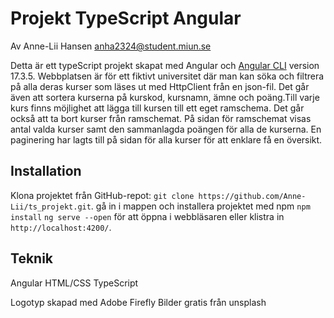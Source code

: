 # Projekt TypeScript Angular 
Av Anne-Lii Hansen
anha2324@student.miun.se

Detta är ett typeScript projekt skapat med Angular och [Angular CLI](https://github.com/angular/angular-cli) version 17.3.5. Webbplatsen är för ett fiktivt universitet där man kan söka och filtrera på alla deras kurser som läses ut med HttpClient från en json-fil. Det går även att sortera kurserna på kurskod, kursnamn, ämne och poäng.Till varje kurs finns möjlighet att lägga till kursen till ett eget ramschema. Det går också att ta bort kurser från ramschemat. På sidan för ramschemat visas antal valda kurser samt den sammanlagda poängen för alla de kurserna. En paginering har lagts till på sidan för alla kurser för att enklare få en översikt.

## Installation
Klona projektet från GitHub-repot:
`git clone https://github.com/Anne-Lii/ts_projekt.git`.
gå in i mappen och installera projektet med npm `npm install`
`ng serve --open` för att öppna i webbläsaren eller klistra in  `http://localhost:4200/`. 

## Teknik
Angular
HTML/CSS
TypeScript

Logotyp skapad med Adobe Firefly 
Bilder gratis från unsplash
